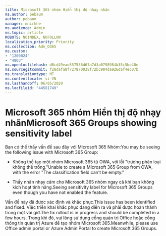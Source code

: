 ```yaml
---
title: Microsoft 365 nhóm Hiển thị độ nhạy nhãn
ms.author: pebaum
author: pebaum
manager: mnirkhe
ms.audience: Admin
ms.topic: article
ROBOTS: NOINDEX, NOFOLLOW
localization_priority: Priority
ms.collection: Adm_O365
ms.custom:
- "1200024"
- "4803"
ms.openlocfilehash: d8cd49eae557536d67a7d3a0798984b35c5be40e
ms.sourcegitcommit: f28dafa0f727870038f72bc904da926daf4ec07b
ms.translationtype: MT
ms.contentlocale: vi-VN
ms.lasthandoff: 06/05/2020
ms.locfileid: "44581749"
---
```

# <a name="microsoft-365-groups-showing-sensitivity-label"></a><span data-ttu-id="046a6-102">Microsoft 365 nhóm Hiển thị độ nhạy nhãn</span><span class="sxs-lookup"><span data-stu-id="046a6-102">Microsoft 365 Groups showing sensitivity label</span></span>

<span data-ttu-id="046a6-103">Bạn có thể thấy vấn đề sau đây với Microsoft 365 Nhóm:</span><span class="sxs-lookup"><span data-stu-id="046a6-103">You may be seeing the following issue with Microsoft 365 Group:</span></span>

- <span data-ttu-id="046a6-104">Không thể tạo một nhóm Microsoft 365 từ OWA, với lỗi "trường phân loại không thể trống."</span><span class="sxs-lookup"><span data-stu-id="046a6-104">Unable to create a Microsoft 365 Group from OWA, with the error "The classification field can't be empty."</span></span>

- <span data-ttu-id="046a6-105">Thấy nhãn nhạy cảm cho Microsoft 365 nhóm ngay cả khi bạn không kích hoạt tính năng.</span><span class="sxs-lookup"><span data-stu-id="046a6-105">Seeing sensitivity label for Microsoft 365 Groups even though you have not enabled the feature.</span></span>

<span data-ttu-id="046a6-106">Vấn đề này đã được xác định và khắc phục.</span><span class="sxs-lookup"><span data-stu-id="046a6-106">This issue has been identified and fixed.</span></span> <span data-ttu-id="046a6-107">Việc triển khai khắc phục đang diễn ra và phải được hoàn thành trong một vài giờ.</span><span class="sxs-lookup"><span data-stu-id="046a6-107">The fix rollout is in progress and should be completed in a few hours.</span></span> <span data-ttu-id="046a6-108">Trong khi đó, vui lòng sử dụng cổng quản trị Office hoặc cổng thông tin quản trị Azure để tạo nhóm Microsoft 365.</span><span class="sxs-lookup"><span data-stu-id="046a6-108">Meanwhile, please use Office admin portal or Azure Admin Portal to create Microsoft 365 Groups.</span></span>  
